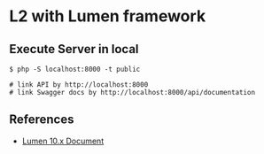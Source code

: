 # L2 with Lumen framework

## Execute Server in local
```shell
$ php -S localhost:8000 -t public

# link API by http://localhost:8000
# link Swagger docs by http://localhost:8000/api/documentation
```

## References

- [Lumen 10.x Document](https://lumen.laravel.com/docs/10.x)
